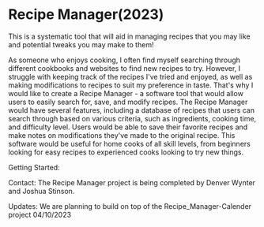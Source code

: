 # Recipe Manager(2023)
 
This is a systematic tool that will aid in managing recipes that you may like and potential tweaks you may make to them!

As someone who enjoys cooking, I often find myself searching through different cookbooks and websites to find new recipes to try. However, I struggle with keeping track of the recipes I've tried and enjoyed, as well as making modifications to recipes to suit my preference in taste. That's why I would like to create a Recipe Manager - a software tool that would allow users to easily search for, save, and modify recipes. The Recipe Manager would have several features, including a database of recipes that users can search through based on various criteria, such as ingredients, cooking time, and difficulty level. Users would be able to save their favorite recipes and make notes on modifications they've made to the original recipe. This software would be useful for home cooks of all skill levels, from beginners looking for easy recipes to experienced cooks looking to try new things. 

Getting Started:

Contact:
The Recipe Manager project is being completed by Denver Wynter and Joshua Stinson.

Updates:
We are planning to build on top of the Recipe_Manager-Calender project
04/10/2023
